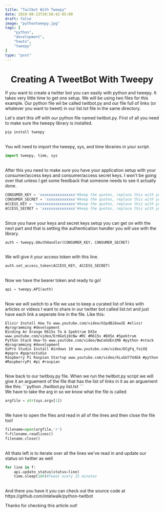 ```yaml
---
title: "Twitbot With Tweepy"
date: 2019-08-23T20:58:42-05:00
draft: false
image: "pythontweepy.jpg"
tags: [
	"python",
	"development",
    "howto",
    "tweepy"
]
type: "post"
---
```


# <center>Creating A TweetBot With Tweepy</center>

If you want to create a twitter bot you can easily with python and tweepy.  It takes very little time to get one setup.  We will be using two files for this example.  Our python file wil be called twitbot.py and our file full of links (or whatever you want to tweet) in our list.txt file in the same directory.

Let's start this off with our python file named twitbot.py.  First of all you need to make sure the tweepy library is installed.

```python
pip install tweepy
```
<br>
You will need to import the tweepy, sys, and time libraries in your script.

```python
import tweepy, time, sys
```
<br>
After this you need to make sure you have your application setup with your consumer/access keys and consumer/access secret keys.  I won't be going over that unless I get some feedback that someone needs to see it actually done.

```python
CONSUMER_KEY = 'xxxxxxxxxxxxxxxx'#keep the quotes, replace this with your consumer key
CONSUMER_SECRET = 'xxxxxxxxxxxxx'#keep the quotes, replace this with your consumer secret key
ACCESS_KEY = 'xxxxxxxxxxxxxxxxxx'#keep the quotes, replace this with your access token
ACCESS_SECRET = 'xxxxxxxxxxxxxxx'#keep the quotes, replace this with your access token secret
```
<br>
Since you have your keys and secret keys setup you can get on with the next part and that is setting the authentication handler you will use with the library.

```python
auth = tweepy.OAuthHandler(CONSUMER_KEY, CONSUMER_SECRET)
```
<br>
We will give it your access token with this line.

```python
auth.set_access_token(ACCESS_KEY, ACCESS_SECRET)
```
<br>
Now we have the bearer token and ready to go!

```python
api = tweepy.API(auth)
```
<br>
Now we will switch to a file we use to keep a curated list of links with articles or videos I want to share in our twitter bot called list.txt and just have each link a seperate line in the file. Like this:

```text
Elixir Install How To www.youtube.com/video/GSpdBi6ow2E #elixir #programming #development
Binding An Orange R615x To A Spektrum DX5e www.youtube.com/video/Er0GeSj0cNw #RC #R615x #DX5e #Spektrum
Python Stack How-To www.youtube.com/video/BwCeGUEn1M8 #python #stack #programming #development
GoPro Studio Install Windows 10 www.youtube.com/video/DCgFq_foiXQ #gopro #goprostudio
Raspberry Pi Raspian Startup www.youtube.com/video/kLuGU77U4EA #python #RaspberryPi #pi #raspian
```
<br>
Now back to our twitboy.py file.  When we run the twitbot.py script we will give it an arguement of the file that has the list of links in it as an arguement like this: 
```python
./twitbot.py list.txt
```
<br>
We have to take the arg in so we know what the file is called

```python
argfile = str(sys.argv[1])
```
<br>
We have to open the files and read in all of the lines and then close the file too!

```python
filename=open(argfile,'r')
f=filename.readlines()
filename.close()
```
<br>
All thats left is to iterate over all the lines we've read in and update our status on twitter as well

```python
for line in f:
    api.update_status(status=line)
    time.sleep(180)#Tweet every 15 minutes
```
<br>
And there you have it you can  check out the source code at https://github.com/intelwalk/python-twitbot

Thanks for checking this article out!